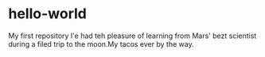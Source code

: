 # hello-world
My first repository
I'e had teh pleasure of learning from Mars' bezt scientist during a filed trip to the moon.My tacos ever by the way.
